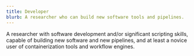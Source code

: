 ```yaml
---
title: Developer
blurb: A researcher who can build new software tools and pipelines.
---
```

A researcher with software development and/or significant scripting skills, capable of building new software and new pipelines, and at least a novice user of containerization tools and workflow engines.